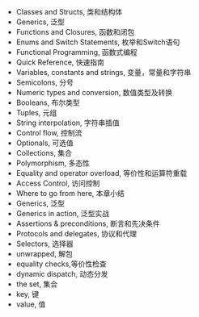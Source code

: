 - Classes and Structs, 类和结构体
- Generics, 泛型
- Functions and Closures, 函数和闭包
- Enums and Switch Statements, 枚举和Switch语句
- Functional Programming, 函数式编程
- Quick Reference, 快速指南
- Variables, constants and strings, 变量，常量和字符串
- Semicolons, 分号
- Numeric types and conversion, 数值类型及转换
- Booleans, 布尔类型
- Tuples, 元组
- String interpolation, 字符串插值
- Control flow, 控制流
- Optionals, 可选值
- Collections, 集合
- Polymorphism, 多态性
- Equality and operator overload, 等价性和运算符重载
- Access Control, 访问控制
- Where to go from here, 本章小结
- Generics, 泛型
- Generics in action, 泛型实战
- Assertions & preconditions, 断言和先决条件
- Protocols and delegates, 协议和代理
- Selectors, 选择器
- unwrapped, 解包
- equality checks,等价性检查
- dynamic dispatch, 动态分发
- the set, 集合
- key, 键
- value, 值